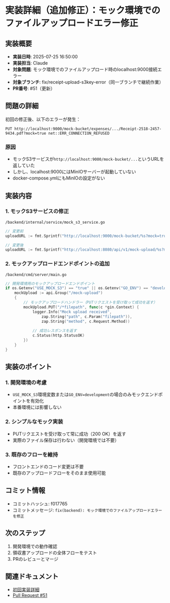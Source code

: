 # 実装詳細（追加修正）：モック環境でのファイルアップロードエラー修正

## 実装概要
- **実装日時**: 2025-07-25 16:50:00
- **実装担当**: Claude
- **対象問題**: モック環境でのファイルアップロード時のlocalhost:9000接続エラー
- **対象ブランチ**: fix/receipt-upload-s3key-error（同一ブランチで継続作業）
- **PR番号**: #51（更新）

## 問題の詳細
初回の修正後、以下のエラーが発生：
```
PUT http://localhost:9000/mock-bucket/expenses/.../Receipt-2518-2457-9434.pdf?mock=true net::ERR_CONNECTION_REFUSED
```

### 原因
- モックS3サービスが`http://localhost:9000/mock-bucket/...`というURLを返していた
- しかし、localhost:9000にはMinIOサーバーが起動していない
- docker-compose.ymlにもMinIOの設定がない

## 実装内容

### 1. モックS3サービスの修正
`/backend/internal/service/mock_s3_service.go`
```go
// 変更前
uploadURL := fmt.Sprintf("http://localhost:9000/mock-bucket/%s?mock=true", s3Key)

// 変更後
uploadURL := fmt.Sprintf("http://localhost:8080/api/v1/mock-upload/%s?mock=true", s3Key)
```

### 2. モックアップロードエンドポイントの追加
`/backend/cmd/server/main.go`
```go
// 開発環境用のモックアップロードエンドポイント
if os.Getenv("USE_MOCK_S3") == "true" || os.Getenv("GO_ENV") == "development" {
    mockUpload := api.Group("/mock-upload")
    {
        // モックアップロードハンドラー（PUTリクエストを受け取って成功を返す）
        mockUpload.PUT("/*filepath", func(c *gin.Context) {
            logger.Info("Mock upload received",
                zap.String("path", c.Param("filepath")),
                zap.String("method", c.Request.Method))
            
            // 成功レスポンスを返す
            c.Status(http.StatusOK)
        })
    }
}
```

## 実装のポイント

### 1. 開発環境の考慮
- `USE_MOCK_S3`環境変数または`GO_ENV=development`の場合のみモックエンドポイントを有効化
- 本番環境には影響しない

### 2. シンプルなモック実装
- PUTリクエストを受け取って常に成功（200 OK）を返す
- 実際のファイル保存は行わない（開発環境では不要）

### 3. 既存のフローを維持
- フロントエンドのコード変更は不要
- 既存のアップロードフローをそのまま使用可能

## コミット情報
- コミットハッシュ: f017765
- コミットメッセージ: `fix(backend): モック環境でのファイルアップロードエラーを修正`

## 次のステップ
1. 開発環境での動作確認
2. 領収書アップロードの全体フローをテスト
3. PRのレビューとマージ

## 関連ドキュメント
- [初回実装詳細](./implement_20250725_164000.md)
- [Pull Request #51](https://github.com/duesk-inc/monstera/pull/51)